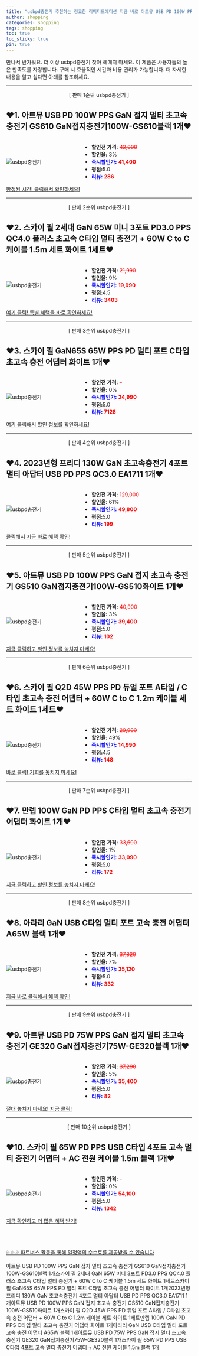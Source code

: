 ```yaml
---
title: "usbpd충전기 추천하는 정교한 리미티드에디션 지금 바로 아트뮤 USB PD 100W PPS"
author: shopping
categories: shopping
tags: shopping
toc: true
toc_sticky: true
pin: true
---
```

만나서 반가워요. 더 이상 usbpd충전기 찾아 헤매지 마세요. 이 제품은 사용자들의 높은 만족도를 자랑합니다. 구매 시 효율적인 시간과 비용 관리가 가능합니다. 더 자세한 내용을 알고 싶다면 아래를 참조하세요.

---
<p class="toplist" style="margin: 0 auto; display: block; width: fit-content;">[ 판매 1순위 usbpd충전기 ]</p>

<h2><strong>❤️1. 아트뮤 USB PD 100W PPS GaN 접지 멀티 초고속 충전기 GS610 GaN접지충전기100W-GS610블랙 1개❤️</strong></h2>

<div style="display: flex; align-items: center;">
    <div style="flex: 0.4;">
        <img src="https://thumbnail8.coupangcdn.com/thumbnails/remote/230x230ex/image/vendor_inventory/bc84/884b5d3529fc353f38989a6cdf13cb82756827262fd29b219d6ac9d31c47.jpg" alt="usbpd충전기" style="max-width: 100%;">
    </div>
    <div style="flex: 0.6; margin-left: 10px;">
        <ul>
            <li><strong>할인전 가격:</strong> <del style="color: red;">42,900</del></li>
            <li><strong>할인율:</strong> 3%</li>
            <li><span style='color:blue'><strong>즉시할인가:</strong></span> <span style='color:red'><strong>41,400</strong></span></li>
            <li><strong>평점:</strong>5.0</li>
            <li><span style='color:blue'><strong>리뷰:</strong></span> <span style='color:red'><strong>286</strong></span></li>
        </ul>
    </div>
</div>
<div class="center">
    <a href="https://William4Davisa.github.io?lptag=AF9450613&subid=githubio&pageKey=7520491985&traceid=V0-153&itemId=19723651016&vendorItemId=86429885351" class="myButton">
        한정된 시간! 클릭해서 확인하세요!
    </a>
</div>


---
<p class="toplist" style="margin: 0 auto; display: block; width: fit-content;">[ 판매 2순위 usbpd충전기 ]</p>

<h2><strong>❤️2. 스카이 필 2세대 GaN 65W 미니 3포트 PD3.0 PPS QC4.0 플러스 초고속 C타입 멀티 충전기 + 60W C to C 케이블 1.5m 세트 화이트 1세트❤️</strong></h2>

<div style="display: flex; align-items: center;">
    <div style="flex: 0.4;">
        <img src="https://thumbnail7.coupangcdn.com/thumbnails/remote/230x230ex/image/retail/images/8399981412760297-d8a10ea0-ae96-49e3-b5e1-e42c1e8e8be9.jpg" alt="usbpd충전기" style="max-width: 100%;">
    </div>
    <div style="flex: 0.6; margin-left: 10px;">
        <ul>
            <li><strong>할인전 가격:</strong> <del style="color: red;">21,990</del></li>
            <li><strong>할인율:</strong> 9%</li>
            <li><span style='color:blue'><strong>즉시할인가:</strong></span> <span style='color:red'><strong>19,990</strong></span></li>
            <li><strong>평점:</strong>4.5</li>
            <li><span style='color:blue'><strong>리뷰:</strong></span> <span style='color:red'><strong>3403</strong></span></li>
        </ul>
    </div>
</div>
<div class="center">
    <a href="https://William4Davisa.github.io?lptag=AF9450613&subid=githubio&pageKey=7077241277&traceid=V0-153&itemId=17594489998&vendorItemId=84760873072" class="myButton">
        여기 클릭! 특별 혜택을 바로 확인하세요!
    </a>
</div>


---
<p class="toplist" style="margin: 0 auto; display: block; width: fit-content;">[ 판매 3순위 usbpd충전기 ]</p>

<h2><strong>❤️3. 스카이 필 GaN65S 65W PPS PD 멀티 포트 C타입 초고속 충전 어댑터 화이트 1개❤️</strong></h2>

<div style="display: flex; align-items: center;">
    <div style="flex: 0.4;">
        <img src="https://thumbnail7.coupangcdn.com/thumbnails/remote/230x230ex/image/retail/images/8048717782341640-9642ab32-a22d-49af-9db1-66f28c6da03f.jpg" alt="usbpd충전기" style="max-width: 100%;">
    </div>
    <div style="flex: 0.6; margin-left: 10px;">
        <ul>
            <li><strong>할인전 가격:</strong> <del style="color: red;">-</del></li>
            <li><strong>할인율:</strong> 0%</li>
            <li><span style='color:blue'><strong>즉시할인가:</strong></span> <span style='color:red'><strong>24,990</strong></span></li>
            <li><strong>평점:</strong>5.0</li>
            <li><span style='color:blue'><strong>리뷰:</strong></span> <span style='color:red'><strong>7128</strong></span></li>
        </ul>
    </div>
</div>
<div class="center">
    <a href="https://William4Davisa.github.io?lptag=AF9450613&subid=githubio&pageKey=7665419501&traceid=V0-153&itemId=20433138118&vendorItemId=72936490239" class="myButton">
        여기 클릭해서 할인 정보를 확인하세요!
    </a>
</div>


---
<p class="toplist" style="margin: 0 auto; display: block; width: fit-content;">[ 판매 4순위 usbpd충전기 ]</p>

<h2><strong>❤️4. 2023년형 프리디 130W GaN 초고속충전기 4포트 멀티 아답터 USB PD PPS QC3.0 EA1711 1개❤️</strong></h2>

<div style="display: flex; align-items: center;">
    <div style="flex: 0.4;">
        <img src="https://thumbnail8.coupangcdn.com/thumbnails/remote/230x230ex/image/vendor_inventory/11c7/00600287c0659c992404a45704839e0d15d5c929ccfdd088020a9afdd27c.jpg" alt="usbpd충전기" style="max-width: 100%;">
    </div>
    <div style="flex: 0.6; margin-left: 10px;">
        <ul>
            <li><strong>할인전 가격:</strong> <del style="color: red;">129,000</del></li>
            <li><strong>할인율:</strong> 61%</li>
            <li><span style='color:blue'><strong>즉시할인가:</strong></span> <span style='color:red'><strong>49,800</strong></span></li>
            <li><strong>평점:</strong>5.0</li>
            <li><span style='color:blue'><strong>리뷰:</strong></span> <span style='color:red'><strong>199</strong></span></li>
        </ul>
    </div>
</div>
<div class="center">
    <a href="https://William4Davisa.github.io?lptag=AF9450613&subid=githubio&pageKey=6826886649&traceid=V0-153&itemId=16196530605&vendorItemId=83391369259" class="myButton">
        클릭해서 지금 바로 혜택 확인!
    </a>
</div>


---
<p class="toplist" style="margin: 0 auto; display: block; width: fit-content;">[ 판매 5순위 usbpd충전기 ]</p>

<h2><strong>❤️5. 아트뮤 USB PD 100W PPS GaN 접지 초고속 충전기 GS510 GaN접지충전기100W-GS510화이트 1개❤️</strong></h2>

<div style="display: flex; align-items: center;">
    <div style="flex: 0.4;">
        <img src="https://thumbnail7.coupangcdn.com/thumbnails/remote/230x230ex/image/vendor_inventory/adf8/4875ca2a9e985f93f339c04e2331ebac52d32c9736ca4f2e2a5760c93549.jpg" alt="usbpd충전기" style="max-width: 100%;">
    </div>
    <div style="flex: 0.6; margin-left: 10px;">
        <ul>
            <li><strong>할인전 가격:</strong> <del style="color: red;">40,900</del></li>
            <li><strong>할인율:</strong> 3%</li>
            <li><span style='color:blue'><strong>즉시할인가:</strong></span> <span style='color:red'><strong>39,400</strong></span></li>
            <li><strong>평점:</strong>5.0</li>
            <li><span style='color:blue'><strong>리뷰:</strong></span> <span style='color:red'><strong>102</strong></span></li>
        </ul>
    </div>
</div>
<div class="center">
    <a href="https://William4Davisa.github.io?lptag=AF9450613&subid=githubio&pageKey=7520492767&traceid=V0-153&itemId=19723654109&vendorItemId=86429832019" class="myButton">
        지금 클릭하고 할인 정보를 놓치지 마세요!
    </a>
</div>


---
<p class="toplist" style="margin: 0 auto; display: block; width: fit-content;">[ 판매 6순위 usbpd충전기 ]</p>

<h2><strong>❤️6. 스카이 필 Q2D 45W PPS PD 듀얼 포트 A타입 / C타입 초고속 충전 어댑터 + 60W C to C 1.2m 케이블 세트 화이트 1세트❤️</strong></h2>

<div style="display: flex; align-items: center;">
    <div style="flex: 0.4;">
        <img src="https://thumbnail10.coupangcdn.com/thumbnails/remote/230x230ex/image/retail/images/2023/09/18/16/0/da7f3af2-3e87-4aee-b00c-49fb485fd938.jpg" alt="usbpd충전기" style="max-width: 100%;">
    </div>
    <div style="flex: 0.6; margin-left: 10px;">
        <ul>
            <li><strong>할인전 가격:</strong> <del style="color: red;">29,900</del></li>
            <li><strong>할인율:</strong> 49%</li>
            <li><span style='color:blue'><strong>즉시할인가:</strong></span> <span style='color:red'><strong>14,990</strong></span></li>
            <li><strong>평점:</strong>4.5</li>
            <li><span style='color:blue'><strong>리뷰:</strong></span> <span style='color:red'><strong>148</strong></span></li>
        </ul>
    </div>
</div>
<div class="center">
    <a href="https://William4Davisa.github.io?lptag=AF9450613&subid=githubio&pageKey=7606110059&traceid=V0-153&itemId=20132695635&vendorItemId=87226623224" class="myButton">
        바로 클릭! 기회를 놓치지 마세요!
    </a>
</div>


---
<p class="toplist" style="margin: 0 auto; display: block; width: fit-content;">[ 판매 7순위 usbpd충전기 ]</p>

<h2><strong>❤️7. 만렙 100W GaN PD PPS C타입 멀티 초고속 충전기 어댑터 화이트 1개❤️</strong></h2>

<div style="display: flex; align-items: center;">
    <div style="flex: 0.4;">
        <img src="https://thumbnail7.coupangcdn.com/thumbnails/remote/230x230ex/image/retail/images/1227795710627341-b31c8a2d-767a-46f6-829a-1b144ad88153.jpg" alt="usbpd충전기" style="max-width: 100%;">
    </div>
    <div style="flex: 0.6; margin-left: 10px;">
        <ul>
            <li><strong>할인전 가격:</strong> <del style="color: red;">33,600</del></li>
            <li><strong>할인율:</strong> 1%</li>
            <li><span style='color:blue'><strong>즉시할인가:</strong></span> <span style='color:red'><strong>33,090</strong></span></li>
            <li><strong>평점:</strong>5.0</li>
            <li><span style='color:blue'><strong>리뷰:</strong></span> <span style='color:red'><strong>172</strong></span></li>
        </ul>
    </div>
</div>
<div class="center">
    <a href="https://William4Davisa.github.io?lptag=AF9450613&subid=githubio&pageKey=6523349901&traceid=V0-153&itemId=14462160561&vendorItemId=82125794220" class="myButton">
        지금 클릭하고 할인 정보를 놓치지 마세요!
    </a>
</div>


---
<p class="toplist" style="margin: 0 auto; display: block; width: fit-content;">[ 판매 8순위 usbpd충전기 ]</p>

<h2><strong>❤️8. 아라리 GaN USB C타입 멀티 포트 고속 충전 어댑터 A65W 블랙 1개❤️</strong></h2>

<div style="display: flex; align-items: center;">
    <div style="flex: 0.4;">
        <img src="https://thumbnail8.coupangcdn.com/thumbnails/remote/230x230ex/image/retail/images/866128921146790-ccf73909-da02-467f-b0e7-4843fc6a919a.jpg" alt="usbpd충전기" style="max-width: 100%;">
    </div>
    <div style="flex: 0.6; margin-left: 10px;">
        <ul>
            <li><strong>할인전 가격:</strong> <del style="color: red;">37,820</del></li>
            <li><strong>할인율:</strong> 7%</li>
            <li><span style='color:blue'><strong>즉시할인가:</strong></span> <span style='color:red'><strong>35,120</strong></span></li>
            <li><strong>평점:</strong>5.0</li>
            <li><span style='color:blue'><strong>리뷰:</strong></span> <span style='color:red'><strong>332</strong></span></li>
        </ul>
    </div>
</div>
<div class="center">
    <a href="https://William4Davisa.github.io?lptag=AF9450613&subid=githubio&pageKey=4847850819&traceid=V0-153&itemId=6272248872&vendorItemId=73567866951" class="myButton">
        지금 바로 클릭해서 혜택 확인!
    </a>
</div>


---
<p class="toplist" style="margin: 0 auto; display: block; width: fit-content;">[ 판매 9순위 usbpd충전기 ]</p>

<h2><strong>❤️9. 아트뮤 USB PD 75W PPS GaN 접지 멀티 초고속 충전기 GE320 GaN접지충전기75W-GE320블랙 1개❤️</strong></h2>

<div style="display: flex; align-items: center;">
    <div style="flex: 0.4;">
        <img src="https://thumbnail6.coupangcdn.com/thumbnails/remote/230x230ex/image/vendor_inventory/958a/215f6ee1dac95ae7deb1d4de2ccc557c8ecbcc7726fb2e19bc355b2528a6.jpg" alt="usbpd충전기" style="max-width: 100%;">
    </div>
    <div style="flex: 0.6; margin-left: 10px;">
        <ul>
            <li><strong>할인전 가격:</strong> <del style="color: red;">37,290</del></li>
            <li><strong>할인율:</strong> 5%</li>
            <li><span style='color:blue'><strong>즉시할인가:</strong></span> <span style='color:red'><strong>35,400</strong></span></li>
            <li><strong>평점:</strong>5.0</li>
            <li><span style='color:blue'><strong>리뷰:</strong></span> <span style='color:red'><strong>82</strong></span></li>
        </ul>
    </div>
</div>
<div class="center">
    <a href="https://William4Davisa.github.io?lptag=AF9450613&subid=githubio&pageKey=7520490588&traceid=V0-153&itemId=19723643939&vendorItemId=86671795272" class="myButton">
        절대 놓치지 마세요! 지금 클릭!
    </a>
</div>


---
<p class="toplist" style="margin: 0 auto; display: block; width: fit-content;">[ 판매 10순위 usbpd충전기 ]</p>

<h2><strong>❤️10. 스카이 필 65W PD PPS USB C타입 4포트 고속 멀티 충전기 어댑터 + AC 전원 케이블 1.5m 블랙 1개❤️</strong></h2>

<div style="display: flex; align-items: center;">
    <div style="flex: 0.4;">
        <img src="https://thumbnail8.coupangcdn.com/thumbnails/remote/230x230ex/image/retail/images/8573595239449926-b3ab9465-b203-4d79-bfd5-e58864411395.jpg" alt="usbpd충전기" style="max-width: 100%;">
    </div>
    <div style="flex: 0.6; margin-left: 10px;">
        <ul>
            <li><strong>할인전 가격:</strong> <del style="color: red;">-</del></li>
            <li><strong>할인율:</strong> 0%</li>
            <li><span style='color:blue'><strong>즉시할인가:</strong></span> <span style='color:red'><strong>54,100</strong></span></li>
            <li><strong>평점:</strong>5.0</li>
            <li><span style='color:blue'><strong>리뷰:</strong></span> <span style='color:red'><strong>1342</strong></span></li>
        </ul>
    </div>
</div>
<div class="center">
    <a href="https://William4Davisa.github.io?lptag=AF9450613&subid=githubio&pageKey=6209348465&traceid=V0-153&itemId=12368415777&vendorItemId=79638212149" class="myButton">
        지금 확인하고 더 많은 혜택 받기!
    </a>
</div>

<br><br><br>[💦 💦 💦 파트너스 활동을 통해 일정액의 수수료를 제공받을 수 있습니다](https://link.coupang.com/a/bcpT2c)<br><br>아트뮤 USB PD 100W PPS GaN 접지 멀티 초고속 충전기 GS610 GaN접지충전기100W-GS610블랙 1개스카이 필 2세대 GaN 65W 미니 3포트 PD3.0 PPS QC4.0 플러스 초고속 C타입 멀티 충전기 + 60W C to C 케이블 1.5m 세트 화이트 1세트스카이 필 GaN65S 65W PPS PD 멀티 포트 C타입 초고속 충전 어댑터 화이트 1개2023년형 프리디 130W GaN 초고속충전기 4포트 멀티 아답터 USB PD PPS QC3.0 EA1711 1개아트뮤 USB PD 100W PPS GaN 접지 초고속 충전기 GS510 GaN접지충전기100W-GS510화이트 1개스카이 필 Q2D 45W PPS PD 듀얼 포트 A타입 / C타입 초고속 충전 어댑터 + 60W C to C 1.2m 케이블 세트 화이트 1세트만렙 100W GaN PD PPS C타입 멀티 초고속 충전기 어댑터 화이트 1개아라리 GaN USB C타입 멀티 포트 고속 충전 어댑터 A65W 블랙 1개아트뮤 USB PD 75W PPS GaN 접지 멀티 초고속 충전기 GE320 GaN접지충전기75W-GE320블랙 1개스카이 필 65W PD PPS USB C타입 4포트 고속 멀티 충전기 어댑터 + AC 전원 케이블 1.5m 블랙 1개